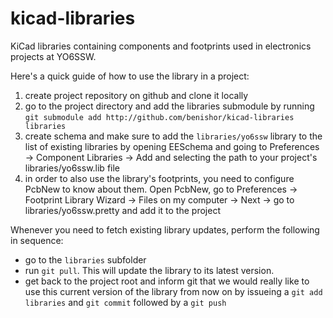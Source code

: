 # kicad-libraries
KiCad libraries containing components and footprints used in electronics projects at YO6SSW.

Here's a quick guide of how to use the library in a project:

1. create project repository on github and clone it locally
2. go to the project directory and add the libraries submodule by running `git submodule add http://github.com/benishor/kicad-libraries libraries`
3. create schema and make sure to add the `libraries/yo6ssw` library to the list of existing libraries by opening EESchema and going to Preferences -> Component Libraries -> Add and selecting the path to your project's libraries/yo6ssw.lib file
4. in order to also use the library's footprints, you need to configure PcbNew to know about them. Open PcbNew, go to Preferences -> Footprint Library Wizard -> Files on my computer -> Next -> go to libraries/yo6ssw.pretty and add it to the project

Whenever you need to fetch existing library updates, perform the following in sequence:
- go to the `libraries` subfolder
- run `git pull`. This will update the library to its latest version.
- get back to the project root and inform git that we would really like to use this current version of the library from now on by issueing a `git add libraries` and `git commit` followed by a `git push`
